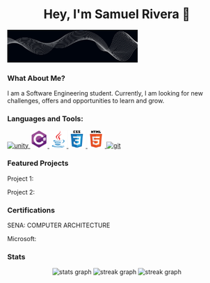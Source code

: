 <h1 align="center">Hey, I'm Samuel Rivera 👋</h1>
<img src="Resources/BlueBG.png" alt="Logo" width="300"/>
<h3 align="left">What About Me?</h3>
<p align="left">I am a Software Engineering student. Currently, I am looking for new challenges, offers and opportunities to learn and grow.</p>

<h3 align="left">Languages and Tools:</h3>
<p align="left"> 
<a href="https://unity.com/" target="_blank" rel="noreferrer"> <img src="https://www.vectorlogo.zone/logos/unity3d/unity3d-icon.svg" alt="unity" width="40" height="40"/> </a> 
<a href="https://www.w3schools.com/cs/" target="_blank" rel="noreferrer"> <img src="https://raw.githubusercontent.com/devicons/devicon/master/icons/csharp/csharp-original.svg" alt="csharp" width="40" height="40"/> 
</a> 
<a href="https://www.java.com" target="_blank" rel="noreferrer"> <img src="https://raw.githubusercontent.com/devicons/devicon/master/icons/java/java-original.svg" alt="java" width="40" height="40"/> </a> 
<a href="https://www.w3schools.com/css/" target="_blank" rel="noreferrer"> <img src="https://raw.githubusercontent.com/devicons/devicon/master/icons/css3/css3-original-wordmark.svg" alt="css3" width="40" height="40"/> </a>  
<a href="https://www.w3.org/html/" target="_blank" rel="noreferrer"> <img src="https://raw.githubusercontent.com/devicons/devicon/master/icons/html5/html5-original-wordmark.svg" alt="html5" width="40" height="40"/> </a> 
<a href="https://git-scm.com/" target="_blank" rel="noreferrer"> <img src="https://www.vectorlogo.zone/logos/git-scm/git-scm-icon.svg" alt="git" width="40" height="40"/> </a>
</p>

<h3 align="left">Featured Projects</h3>
<p>Project 1:</p>
<p>Project 2:</p>

<h3 align="left">Certifications</h3>
<p>SENA: COMPUTER ARCHITECTURE</p>
<p>Microsoft: </p>

<h3 align="left">Stats</h3>
 <div align="center">
  <img src="https://github-readme-stats.vercel.app/api?username=dnbsammie&hide_title=false&hide_rank=false&show_icons=true&include_all_commits=true&count_private=true&disable_animations=false&theme=transparent&locale=en&hide_border=false&order=1" height="150" alt="stats graph"  />
  <img src="https://github-readme-stats.vercel.app/api/top-langs/?username=dnbsammie&layout=pie&theme=transparent&hide_border=false&border_radius=5&order=3" height="150" alt="streak graph" />
  <img src="https://streak-stats.demolab.com?user=dnbsammie&locale=en&mode=daily&theme=transparent&hide_border=false&border_radius=5&order=3" height="150" alt="streak graph"  />
</div>

